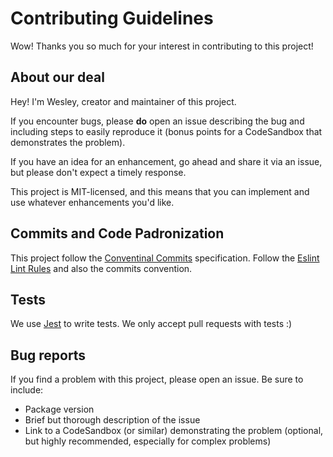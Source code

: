 # Contributing Guidelines

Wow! Thanks you so much for your interest in contributing to this project!

## About our deal

Hey! I'm Wesley, creator and maintainer of this project.

If you encounter bugs, please **do** open an issue describing the bug and including steps to easily reproduce it (bonus points for a CodeSandbox that demonstrates the problem).

If you have an idea for an enhancement, go ahead and share it via an issue, but please don't expect a timely response.

This project is MIT-licensed, and this means that you can implement and use whatever enhancements you'd like.

## Commits and Code Padronization

This project follow the [Conventinal Commits](https://www.conventionalcommits.org/en/v1.0.0/) specification. Follow the [Eslint Lint Rules](https://github.com/wesleymonaro/lite-js-utils/blob/master/.eslintrc.json) and also the commits convention.

## Tests

We use [Jest](https://jestjs.io/) to write tests. We only accept pull requests with tests :)

## Bug reports

If you find a problem with this project, please open an issue. Be sure to include:

- Package version
- Brief but thorough description of the issue
- Link to a CodeSandbox (or similar) demonstrating the problem (optional, but highly recommended, especially for complex problems)
